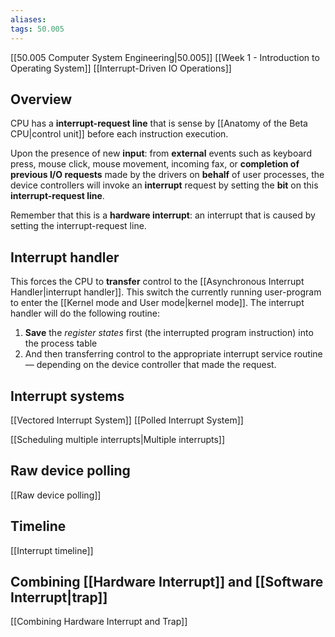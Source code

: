 ```yaml
---
aliases: 
tags: 50.005
---
```

[[50.005 Computer System Engineering|50.005]]
[[Week 1 - Introduction to Operating System]]
[[Interrupt-Driven IO Operations]]

## Overview
CPU has a **interrupt-request line** that is sense by [[Anatomy of the Beta CPU|control unit]] before each instruction execution.

Upon the presence of new **input**: from **external** events such as keyboard press, mouse click, mouse movement, incoming fax, or **completion of previous I/O requests** made by the drivers on **behalf** of user processes, the device controllers will invoke an **interrupt** request by setting the **bit** on this **interrupt-request line**.

Remember that this is a **hardware interrupt**: an interrupt that is caused by setting the interrupt-request line.

## Interrupt handler
This forces the CPU to **transfer** control to the [[Asynchronous Interrupt Handler|interrupt handler]]. This switch the currently running user-program to enter the [[Kernel mode and User mode|kernel mode]]. The interrupt handler will do the following routine:
1.  **Save** the *register states* first (the interrupted program instruction) into the process table
2.  And then transferring control to the appropriate interrupt service routine — depending on the device controller that made the request.

## Interrupt systems
[[Vectored Interrupt System]]
[[Polled Interrupt System]]

[[Scheduling multiple interrupts|Multiple interrupts]]

## Raw device polling
[[Raw device polling]]

## Timeline
[[Interrupt timeline]]

## Combining [[Hardware Interrupt]] and [[Software Interrupt|trap]]
[[Combining Hardware Interrupt and Trap]]